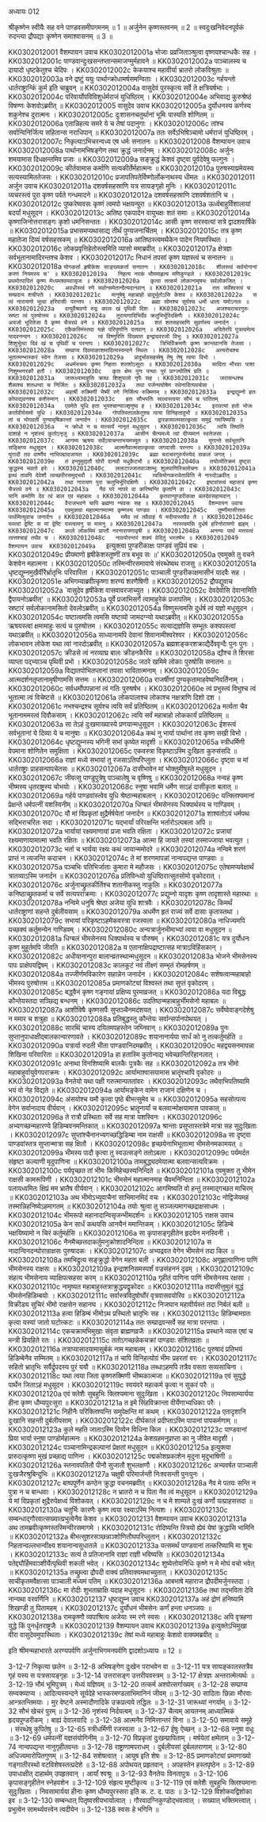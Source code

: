 अध्यायः 012

श्रीकृष्णेन स्वीयैः सह वने पाण्डवसमीपगमनम् ॥ 1 ॥ अर्जुनेन कृष्णस्तवनम् ॥ 2 ॥ स्वदुःखनिवेदनपूर्वकं रुदन्त्या द्रौपद्याः कृष्णेन समाश्वासनम् ॥ 3 ॥

KK0302012001	वैशम्पायन उवाच 
KK0302012001a	भोजाः प्रव्रजिताञ्श्रुत्वा वृष्णयश्चान्धकैः सह ।
KK0302012001c	पाण्डवान्दुःखसन्तप्तान्समाजग्मुर्महावने ॥
KK0302012002a	पाञ्चालस्य च दायादो धृष्टकेतुश्च चेदिपः ।
KK0302012002c	केकयाश्च महावीर्या भ्रातरो लोकविश्रुताः ॥
KK0302012003a	वने द्रष्टुं ययुः पार्थान्क्रोधामर्षसमन्विताः ।
KK0302012003c	गर्हयन्तो धार्तराष्ट्रान्किं कुर्म इति चाब्रुवन् ॥
KK0302012004a	वासुदेवं पुरस्कृत्य सर्वे ते क्षत्रियर्षभाः ।
KK0302012004c	परिवार्योपविविशुर्धर्मराजं युधिष्ठिरम् ।
KK0302012004e	अभिवाद्य कुरुश्रेष्ठं विषण्णः केशवोऽब्रवीत् ॥
KK0302012005	वासुदेव उवाच 
KK0302012005a	दुर्योधनस्य कर्णस्य शकुनेश्च दुरात्मनः ।
KK0302012005c	दुःशासनचतुर्थानां भूमिः पास्यति शोणितम् ॥
KK0302012006a	एतान्निहत्य समरे ये च तेषां पदानुगाः ।
KK0302012006c	तांश्च सर्वान्विनिर्जित्य सहितान्स नराधिपान् ॥
KK0302012007a	ततः सर्वेऽभिषिञ्चामो धर्मराजं युधिष्ठिरम् ।
KK0302012007c	निकृत्याऽभिचरन्वध्य एष धर्मः सनातनः ॥
KK0302012008	वैशम्पायन उवाच 
KK0302012008a	पार्थानामभिषङ्गेण तथा क्रुद्धं जनार्दनम् ।
KK0302012008c	अर्जुनः शमयामास दिधक्षन्तमिव प्रजाः ॥
KK0302012009a	सङ्क्रुद्धं केशवं दृष्ट्वा पूर्वदेवेषु फल्गुनः ।
KK0302012009c	कीर्तयामास कर्माणि सत्यकीर्तेर्महात्मनः ॥
KK0302012010a	पुरुषस्याप्रमेयस्य सत्यस्यामिततेजसः ।
KK0302012010c	प्रजापतिपतेर्विष्णोर्लोकनाथस्य धीमतः ॥
KK0302012011	अर्जुन उवाच 
KK0302012011a	दशवर्षसहस्राणि यत्र सायङ्गृहो मुनिः ।
KK0302012011c	व्यचरस्त्वं पुरा कृष्ण पर्वते गन्धमादने ॥
KK0302012012a	दशवर्षसहस्राणि दशवर्षशतानि च ।
KK0302012012c	पुष्करेष्ववसः कृष्णं त्वमपो भक्षयन्पुरा ॥
KK0302012013a	ऊर्ध्वबाहुर्विशालायां बदर्यां मधुसूदन ।
KK0302012013c	अतिष्ठ एकपादेन वायुभक्षः शतं समाः ॥
KK0302012014a	कृष्णाजिनोत्तरासङ्गः कृशो धमनिसन्ततः ।
KK0302012014c	आसीः कृष्ण सरस्वत्यां सत्रे द्वादशवार्षिके ॥
KK0302012015a	प्रभासमप्यथासाद्य तीर्थं पुण्यजनार्चितम् ।
KK0302012015c	तत्र कृष्ण महातेजा दिव्यं वर्षसहस्रकम् ॥
KK0302012016a	आतिष्ठस्त्वमथैकेन पादेन नियमस्थितः ।
KK0302012016c	लोकप्रवृत्तिहेतोस्त्वमिति व्यासो ममाब्रवीत् ॥
KK0302012017a	क्षेत्रज्ञः सर्वभूतानामादिरन्तश्च केशव ।
KK0302012017c	निधानं तपसां कृष्ण यज्ञस्त्वं च सनातनः ॥
KK0302012018a	`योगकर्ता हृषीकेशः साङ्ख्यकर्ता सनातनः ।
KK0302012018c	शीलस्त्वं सर्वयोगानां करणं नियमस्य च' ॥
KK0302012019a	निहत्य नरकं भौममाहृत्य मणिकुण्डले ।
KK0302012019c	प्रथमोत्पादितं कृष्ण मेध्यमश्वमवासृजः ॥
KK0302012020a	कृत्वा तत्कर्म लोकानामृषभः सर्वलोकजित् ।
KK0302012020c	अवधीस्त्वं रणे सर्वान्समेतान्दैत्यदानवान् ॥
KK0302012021a	ततः सर्वेश्वरत्वं च सम्प्रदाय शचीपतेः ।
KK0302012021c	मानुषेषु महाबाहो प्रादुर्भूतोऽसि केशव ॥
KK0302012022a	स त्वं नारायणो भूत्वा हरिरासीः परन्तप ।
KK0302012022c	ब्रह्मा सोमश्च सूर्यश्च धर्मो धाता यमोऽनलः ॥
KK0302012023a	वायुर्वैश्रवणो रुद्रः कालः खं पृथिवी दिशः ।
KK0302012023c	अजश्चराचरगुरुः स्रष्टा त्वं पुरुषोत्तम ॥
KK0302012024a	तुरायणादिभिर्देव क्रतुभिर्भूरिदक्षिणैः ।
KK0302012024c	अयजो भूरितेजा वै कृष्ण चैत्ररथे वने ॥
KK0302012025a	शतं शतसहस्राणि सुवर्णस्य जनार्दन ।
KK0302012025c	एकैकस्मिंस्तदा यज्ञे परिपूर्णानि दत्तवान् ॥
KK0302012026a	अदितेरपि पुत्रत्वमेत्य यादवनन्दन ।
KK0302012026c	त्वं विष्णुरिति विख्यात इन्द्रादवरजो विभुः ॥
KK0302012027a	शिशुर्भूत्वा दिवं खं च पृथिवीं च परन्तप ।
KK0302012027c	त्रिभिर्विक्रमणैः कृष्ण क्रान्तवानसि तेजसा ।
KK0302012028a	सम्प्राप्य दिवमाकाशमादित्यस्यन्दने स्थितः ।
KK0302012028c	अत्यरोचश्च भूतात्मन्भास्करं स्वेन तेजसा ॥
KK0302012029a	प्रादुर्भावसहस्रेषु तेषु तेषु त्वया विभो ।
KK0302012029c	अधर्मरुचयः कृष्ण निहताः शतशोऽसुराः ॥
KK0302012030a	सादिता मौरवाः पाशा निशुम्भनरकौ हतौ ।
KK0302012030c	कृतः क्षेमः पुनः पन्थाः पुरं प्राग्ज्योतिषं प्रति ॥
KK0302012031a	जारूथ्यामाहुतिः क्राथः शिशुपालो नृपैः सह ।
KK0302012031c	जरासन्धश्च शैब्यश्च शतधन्वा च निर्जितः ॥
KK0302012032a	तथा पर्जन्यघोषेण रथेनादित्यवर्चसा ।
KK0302012032c	अहार्षी रुक्मिणीं भैष्मीं रणे निर्जित्य रुक्मिणम् ॥
KK0302012033a	इन्द्रद्युम्नो हतः कोपाद्यवनश्च कशेरुमान् ।
KK0302012033c	हतः सौभपतिः साल्वस्त्वया सौभं च पातितम्
KK0302012034a	एवमेते युधि हता भूयश्चान्याञ्शृणुष्व ह ।
KK0302012034c	इरावत्यां हतो भोजः कार्तवीर्यसमो युधि ।
KK0302012034e	गोपतिस्तालकेतुश्च त्वया विनिहतावुभौ ॥
KK0302012035a	तां च भोगवतीं पुण्यामृषिकान्तां जनार्दन ।
KK0302012035c	द्वारकामात्मसात्कृत्वा समुद्रं गमयिष्यसि ॥
KK0302012036a	न क्रोधो न च मात्सर्यं नानृतं मधुसूदन ।
KK0302012036c	त्वयि तिष्ठति दाशार्ह न नृशंस्यं कुतोऽनृजु ॥
KK0302012037a	आसीनं चैत्यमध्ये त्वां दीप्यमानं स्वतेजसा ।
KK0302012037c	आगम्य ऋषयः सर्वेऽयाचन्ताभयमच्युत ॥
KK0302012038a	युगान्ते सर्वभूतानि सङ्क्षिप्य मधुसूदन ।
KK0302012038c	आत्मनैवात्मसात्कृत्वा जगदासीः परन्तप ॥
KK0302012039a	युगादौ तव वार्ष्णेय नाभिपद्मादजायत ।
KK0302012039c	ब्रह्मा चराचरगुरुर्यस्येदं सकलं जगत् ।
KK0302012039e	तं हन्तुमुद्यतौ घोरौ दानवौ मधुकैटभौ ॥
KK0302012040a	तयोर्व्यतिक्रमं दृष्ट्वा क्रुद्धस्य भवतो हरेः ।
KK0302012040c	ललाटाज्जातवाञ्शम्भुः शूलपाणिस्त्रिलोचनः ॥
KK0302012041a	इत्थं तावपि देवेशौ त्वच्छरीरसमुद्भवौ ।
KK0302012041c	त्वन्नियोगकरावेताविति मे नारदोऽब्रवीत् ॥
KK0302012042a	तथा नारायण पुरा क्रतुभिर्भूरिदक्षिणैः ।
KK0302012042c	इष्टवांस्त्वं महासत्रं कृष्ण चैत्ररथे वने ॥
KK0302012043a	नैवं परे नापरे वा करिष्यन्ति कृतानि वा ।
KK0302012043c	यानि कर्माणि देव त्वं बाल एव महाबलः ॥
KK0302012044a	कृतवान्पुण्डरीकाक्ष बलदेवसहायवान् ।
KK0302012044c	वैराजभवने चापि ब्रह्मणा न्यवसः सह ॥
KK0302012045	वैशम्पायन उवाच 
KK0302012045a	एवमुक्त्वा महात्मानमात्मा कृष्णस्य पाण्डवः ।
KK0302012045c	तूष्णीमासीत्ततः पार्थमित्युवाच जनार्दनः ॥
KK0302012046a	ममैव त्वं तवैवाहं ये मदीयास्तवैव ते ।
KK0302012046c	यस्त्वां द्वेष्टि स मां द्वेष्टि यस्त्वामनु स मामनु ॥
KK0302012047a	नरस्त्वमसि दुर्धर्ष हरिर्नारायणो ह्यहम् ।
KK0302012047c	काले लोकमिमं प्राप्तौ नरनारायणावृषी ॥
KK0302012048a	अनन्यः पार्थ मत्तस्त्वं त्वत्तश्चाहं तथैव च ।
KK0302012048c	नावयोरन्तरं शक्यं वेदितुं भरतर्षभ ॥
KK0302012049	वैशम्पायन उवाच 
KK0302012049a	`इत्युक्त्वा पुण्डरीकाक्षः पाण्डवं सुप्रियं वचः ।
KK0302012049c	प्रीयमाणो हृषीकेशस्तूष्णीं तत्र बभूव सः ॥'
KK0302012050a	एवमुक्ते तु वचने केशवेन महात्मना ।
KK0302012050c	तस्मिन्वीरसमावाये संरब्धेष्वथ राजसु ॥
KK0302012051a	धृष्टद्युम्नमुखैर्वीरैर्भ्रातृभिः परिवारिता ।
KK0302012051c	पाञ्चाली पुण्डरीकाक्षमासीनं यादवैः सह ।
KK0302012051e	अभिगम्याब्रवीत्कृष्णा शरण्यं शरणैषिणी ॥
KK0302012052	द्रौपद्युवाच 
KK0302012052a	`वासुदेव हृषीकेश वासवावरजाच्युत ।
KK0302012052c	देवदेवोसि देवानामिति द्वैपायनोऽब्रवीत्' ॥
KK0302012053a	पूर्वे प्रजाभिसर्गे त्वामाहुरेकं प्रजापतिम् ।
KK0302012053c	स्रष्टारं सर्वलोकानामसितो देवलोऽब्रवीत् ॥
KK0302012054a	विष्णुस्त्वमसि दुर्धर्ष त्वं यज्ञो मधुसूदन ।
KK0302012054c	यष्टात्वमसि त्वमसि यष्टव्यो जामदग्न्यो यथाऽब्रवीत् ॥
KK0302012055a	ऋषयस्त्वां क्षमामाहुः सत्यं च पुरुषोत्तम ।
KK0302012055c	सत्याद्यज्ञोसि सम्भूतः कश्यपस्त्वां यथाऽब्रवीत् ॥
KK0302012056a	साध्यानामपि देवानां शिवानामीश्वरेश्वर ।
KK0302012056c	लोकभावन लोकेश यथा त्वां नारदोऽब्रवीत् ॥
KK0302012057a	ब्रह्मशङ्करशक्राद्यैर्देववृन्दैः पुनः पुनः ।
KK0302012057c	क्रीडसे त्वं नरव्याघ्र बालः क्रीडनकैरिव ॥
KK0302012058a	द्यौश्च ते शिरसा व्याप्ता पद्भ्याञ्च पृथिवी प्रभो ।
KK0302012058c	जठरे खमिमे लोकाः पुरुषोसि सनातनः ॥
KK0302012059a	विद्यातपोभितप्तानां तपसा भावितात्मनाम् ।
KK0302012059c	आत्मदर्शनतृप्तानामृषीणामसि सत्तमः ॥
KK0302012060a	राजर्षीणां पुण्यकृतामाहवेष्वनिवर्तिनाम् ।
KK0302012060c	सर्वधर्मोपपन्नानां त्वं गतिः पुरुषर्षभ ।
KK0302012060e	त्वं प्रभुस्त्वं विभुश्च त्वं भूतात्मा त्वं विचेष्टसे ॥
KK0302012061a	लोकपालाश्च लोकाश्च नक्षत्राणि दिशो दश ।
KK0302012061c	नभश्चन्द्रश्च सूर्यश्च त्वयि सर्वं प्रतिष्ठितम् ॥
KK0302012062a	मर्त्यता चैव भूतानाममरत्वं दिवौकसाम् ।
KK0302012062c	त्वयि सर्वं महाबाहो लोककार्यं प्रतिष्ठितम् ॥
KK0302012063a	सा तेऽहं दुःखमाख्यास्ये प्रणयान्मधुसूदन ।
KK0302012063c	ईशस्त्वं सर्वभूतानां ये दिव्या ये च मानुषाः ॥
KK0302012064a	कथं नु भार्या पार्थानां तव कृष्ण सखी विभो ।
KK0302012064c	धृष्टद्युम्नस्य भगिनी सभां कृष्येत मादृशी ॥
KK0302012065a	स्त्रीधर्मिणी वेपमाना शोणितेन समुक्षिता ।
KK0302012065c	एकवस्त्रा विकृष्टाऽस्मि दुःखिता कुरुसंसदि ॥
KK0302012066a	राज्ञां मध्ये सभायां तु रजसाऽतिपरिप्लुता ।
KK0302012066c	दृष्ट्वा च मां धार्तराष्ट्राः प्राहसन्पापचेतसः ॥
KK0302012067a	दासीभावेन मां भोक्तुमीषुस्ते मधुसूदन ।
KK0302012067c	जीवत्सु पाण्डुपुत्रेषु पाञ्चालेषु च वृष्णिषु ॥
KK0302012068a	नन्वहं कृष्ण भीष्मस्य धृतराष्ट्रस्य चोभयोः ।
KK0302012068c	स्नुषा भवामि धर्मेण साऽहं दासीकृता बलात् ॥
KK0302012069a	गर्हये पाण्डवांस्त्वेव युधि श्रेष्ठान्महाबलान् ।
KK0302012069c	यत्क्लिश्यमानां प्रेक्षन्ते धर्मपत्नीं यशस्विनीम् ॥
KK0302012070a	धिग्बलं भीमसेनस्य धिक्पार्थस्य च गाण्डिवम् ।
KK0302012070c	यौ मां विप्रकृतां क्षुद्रैर्मर्षयेतां जनार्दन ॥
KK0302012071a	शाश्वतोऽयं धर्मपथः सद्भिराचरितः सदा ।
KK0302012071c	यद्भार्यां परिरक्षन्ति भर्तारोऽल्पबला अपि ॥
KK0302012072a	भार्यायां रक्ष्यमाणायां प्रजा भवति रक्षिता ।
KK0302012072c	प्रजायां रक्ष्यमाणायामात्मा भवति रक्षितः ॥
KK0302012073a	आत्मा हि जायते तस्यां तस्माज्जाया भवत्युत ।
KK0302012073c	भर्ता च भार्यया रक्ष्यः कथं जायान्ममोदरे ॥
KK0302012074a	नन्विमे शरणं प्राप्तं न त्यजन्ति कदाचन ।
KK0302012074c	ते मां शरणमापन्नां नान्वपद्यन्त पाण्डवाः ॥
KK0302012075a	पञ्चभिः पतिभिर्जाताः कुमारा मे महौजसः ।
KK0302012075c	एतेषामप्यवेक्षार्थं त्रातव्याऽस्मि जनार्दन ॥
KK0302012076a	प्रतिविन्ध्यो युधिष्ठिरात्सुतसोमो वृकोदरात् ।
KK0302012076c	अर्जुनाच्छ्रुतकीर्तिश्च शतानीकस्तु नाकुलिः ॥
KK0302012077a	कनिष्ठाच्छ्रुतकर्मा च सर्वे सत्यपराक्रमाः ।
KK0302012077c	प्रद्युम्नो यादृशः कृष्ण तादृशास्ते महारथाः ॥
KK0302012078a	नन्विमे धनुषि श्रेष्ठा अजेया युधि शात्रवैः ।
KK0302012078c	किमर्थं धार्तराष्ट्राणां सहन्ते दुर्बलीयसाम् ॥
KK0302012079a	अधर्मेण हृतं राज्यं सर्वे दासाः कृतास्तथा ।
KK0302012079c	सभायां परिकृष्टाऽहमेकवस्त्रा रजस्वला ॥
KK0302012080a	नाधिज्यमपि यच्छक्यं कर्तुमन्येन गाण्डिवम् ।
KK0302012080c	अन्यत्रार्जुनभीमाभ्यां त्वया वा मधुसूदन ॥
KK0302012081a	धिग्बलं भीमसेनस्य धिक्पार्थस्य च पौरुषम् ।
KK0302012081c	यत्र दुर्योधनः कृष्ण मुहूर्तमपि जीवति ॥
KK0302012082a	य एतानाक्षिपद्राष्टात्सह मात्राऽविहिंसकान् ।
KK0302012082c	अधीयानान्पुरा बालान्व्रतस्थान्मधुसूदन ॥
KK0302012083a	भोजने भीमसेनस्य पापः प्राक्षेपयद्विषम् ।
KK0302012083c	कालकूटं नवं तीक्ष्णं सम्भृतं रोमहर्षणम् ॥
KK0302012084a	तज्जीर्णमविकारेण सहान्नेन जनार्दन ।
KK0302012084c	सशेषत्वान्महाबाहो भीमस्य पुरुषोत्तम ॥
KK0302012085a	प्रमाणकोट्यां विश्वस्तं तथा सुप्तं वृकोदरम् ।
KK0302012085c	बद्ध्वैनं कृष्ण गङ्गायां प्रक्षिप्य पुरमाव्रजत् ॥
KK0302012086a	यदा विबुद्धः कौन्तेयस्तदा सञ्छिद्य बन्धनम् ।
KK0302012086c	उदतिष्ठन्महाबाहुर्भीमसेनो महाबलः ॥
KK0302012087a	आशीविषैः कृष्णसर्पैः सुप्तञ्चैनमदंशयत् ।
KK0302012087c	सर्वेष्वेवाङ्गदेशेषु न ममार च शत्रुहा ॥
KK0302012088a	प्रतिबुद्धस्तु कौन्तेयः सर्वान्सर्पानपोथयत् ।
KK0302012088c	सारथिं चास्य दयितमपहस्तेन जघ्निवान् ॥
KK0302012089a	पुनः सुप्तानुपाधाक्षीद्बालकान्वारणावते ।
KK0302012089c	शयानानार्यया सार्धं को नु तत्कर्तुमर्हति ॥
KK0302012090a	यत्रार्या रुदती भीता पाण्डवानिदमब्रवीत् ।
KK0302012090c	महद्व्यसनमापन्ना शिखिना परिवारिता ॥
KK0302012091a	हा हतास्मि कुतोन्वद्य भवेच्छान्तिरिहानलात् ।
KK0302012091c	अनाथा विनशिष्यामि बालकैः पुत्रकैः सह ॥
KK0302012092a	तत्र भीमो महाबाहुर्वायुवेगपराक्रमः ।
KK0302012092c	आर्यामाश्वासयामास भ्रातॄंश्चापि वृकोदरः ॥
KK0302012093a	वैनतेयो यथा पक्षी गरुत्मान्पततांवरः ।
KK0302012093c	तथैवाभिपतिष्यामि भयं वो नेह विद्यते ॥
KK0302012094a	आर्यामङ्केन वामेन राजानं दक्षिणेन च ।
KK0302012094c	अंसयोश्च यमौ कृत्वा पृष्ठे बीभत्सुमेव च ॥
KK0302012095a	सहसोत्पत्य वेगेन सर्वानादाय वीर्यवान् ।
KK0302012095c	भ्रातॄनार्यां च बलवान्मोक्षयामास पावकात् ॥
KK0302012096a	ते रात्रौ प्रस्थिताः सर्वे सह मात्रा यशस्विनः ।
KK0302012096c	अभ्यगच्छन्महारण्ये हिडिम्बवनमन्तिकात् ॥
KK0302012097a	श्रान्ताः प्रसुप्तास्तत्रेमे मात्रा सह सुदुःखिताः ।
KK0302012097c	सुप्तांश्चैनानभ्यगच्छद्धिडिम्बा नाम राक्षसी ॥
KK0302012098a	सा दृष्ट्वा पाण्डवांस्तत्र सुप्तान्मात्रा सह क्षितौ ।
KK0302012098c	हृच्छयेनाभिभूतात्मा भीमसेनमकामयत् ॥
KK0302012099a	भीमस्य पादौ कृत्वा तु स्वउत्सङ्गे ततोऽबला ।
KK0302012099c	पर्यमर्दत संहृष्टा कल्याणी मृदुपाणिना ॥
KK0302012100a	तामबुद्ध्यदमेयात्मा बलवान्सत्यविक्रमः ।
KK0302012100c	पर्यपृच्छत तां भीमः किमिहेच्छस्यनिन्दिते ॥
KK0302012101a	एवमुक्ता तु भीमेन राक्षसी कामरूपिणी ।
KK0302012101c	भीमसेनं महात्मानमाह चैवमनिन्दिता ॥
KK0302012102a	पलायध्वमितः क्षिप्रं मम भ्रातैष वीर्यवान् ।
KK0302012102c	आगमिष्यति वो हन्तुं तस्माद्गच्छत माचिरम् ॥
KK0302012103a	अथ भीमोऽभ्युवाचैनां साभिमानमिदं वचः ।
KK0302012103c	नोद्विजेयमहं तस्मान्निहनिष्येऽहमागतम् ॥
KK0302012104a	तयोः श्रुत्वा तु सञ्जल्पमागच्छद्राक्षसाधमः ।
KK0302012104c	भीमरूपो महानादान्विसृजन्भीमदर्शनः ॥
KK0302012105	राक्षस उवाच 
KK0302012105a	केन सार्धं कथयसि आनयैनं ममान्तिकम् ।
KK0302012105c	हिडिम्बे भक्षयिष्यामो न चिरं कर्तुमर्हसि ॥
KK0302012106a	सा कृपासङ्गृहीतेन हृदयेन मनस्विनी ।
KK0302012106c	नैनमैच्छत्तदाकर्तुमनुक्रोशादनिन्दिता ॥
KK0302012107a	स नादान्विनदन्घोरान्राक्षसः पुरुषादकः ।
KK0302012107c	अभ्यद्रवत वेगेन भीमसेनं तदा किल ॥
KK0302012108a	तमभिद्रुत्य सङ्क्रुद्धो वेगेन महता बली ।
KK0302012108c	अगृह्णात्पाणिना पाणिं भीमसेनस्य राक्षसः ॥
KK0302012109a	इन्द्राशनिसमस्पर्शं वज्रसंहननं दृढम् ।
KK0302012109c	संहत्य भीमसेनाय व्याक्षिपत्सहसा करम् ॥
KK0302012110a	गृहीतं पाणिना पाणिं भीमसेनस्य रक्षसा ।
KK0302012110c	नामृष्यत महाबाहुस्तत्राक्रुद्ध्यद्वृकोदरः ॥
KK0302012111a	तदासीत्तुमुलं युद्धं भीमसेनहिडिम्बयोः ।
KK0302012111c	सर्वास्त्रविदुषोर्घोरं वृत्रवासवयोरिव ॥
KK0302012112a	विक्रीड्य सुचिरं भीमो राक्षसेन सहानघ ।
KK0302012112c	निजघान महावीर्यस्तं तदा निर्बलं बली ॥
KK0302012113a	हत्वा हिडिम्बं भीमोऽथ प्रस्थितो भ्रातृभिः सह ।
KK0302012113c	हिडिम्बामग्रतः कृत्वा यस्यां जातो घटोत्कटः ॥
KK0302012114a	ततः सम्प्राद्रवन्सर्वे सह मात्रा परन्तपाः ।
KK0302012114c	एकचक्रामभिमुखाः संवृता ब्राह्मणव्रजैः ॥
KK0302012115a	प्रस्थाने व्यास एषां च मन्त्री प्रियहिते रतः ।
KK0302012115c	ततोऽगच्छन्नेकचक्रां पाण्डवाः संशितव्रताः ॥
KK0302012116a	तत्राप्यासादयामासुर्बकं नाम महाबलम् ।
KK0302012116c	पुरुषादं प्रतिभयं हिडिम्बेनैव सम्मितम् ॥
KK0302012117a	तं चापि विनिहत्योग्रं भीमः प्रहरतां वरः ।
KK0302012117c	सहितो भ्रातृभिः सर्वैर्द्रुपदस्य पुरं ययौ ॥
KK0302012118a	लब्धाऽहमपि तत्रैव वसता सव्यसाचिना ।
KK0302012118c	यथा त्वया जिता कृष्णरुक्मिणी भीष्मकात्मजा ॥
KK0302012119a	एवं सुयुद्धे पार्थेन जिताऽहं मधुसूदन ।
KK0302012119c	स्वयंवरे महत्कर्म कृत्वा न सुकरं परैः ॥
KK0302012120a	एवं क्लेशैः सुबहुभिः क्लिश्यमाना सुदुःखिता ।
KK0302012120c	निवसाम्यार्यया हीना कृष्ण धौम्यपुरःसुरा ॥
KK0302012121a	त इमे सिंहविक्रान्ता वीर्येणाभ्यधिकाः परैः ।
KK0302012121c	निहीनैः परिक्लिश्यन्ति समुपेक्षन्ति मां कथम् ।
KK0302012122a	एतादृशानि दुःखानि सहन्ती दुर्बलीयसाम् ।
KK0302012122c	दीर्घकालं प्रदीप्ताऽस्मि पापानां पापकर्मणाम् ॥
KK0302012123a	कुले महति जाताऽस्मि दिव्येन विधिना किल ।
KK0302012123c	पाण्डवानां प्रिया भार्या स्नुषा पाण्डोर्महात्मनः ॥
KK0302012124a	केशग्रहमनुप्राप्ता का नु जीवेत मादृशी ।
KK0302012124c	पञ्चानामिन्द्रकल्पानां प्रेक्षतां मधुसूदन ॥
KK0302012125a	इत्युक्त्वा प्रारुदत्कृष्णा मुखं प्रच्छाद्य पाणिना ।
KK0302012125c	पद्मकोशप्रकाशेन मृदुना मृदुभाषिणी ॥
KK0302012126a	स्तनावपतितौ पीनौ सुजातौ शुभलक्षणौ ।
KK0302012126c	अभ्यवर्षत पाञ्चाली दुःखजैरश्रुबिन्दुभिः ॥
KK0302012127a	चक्षुषी परिमार्जन्ती निःश्वसन्ती पुनःपुनः ।
KK0302012127c	बाष्पपूर्णेन कण्ठेन क्रुद्धा वचनमब्रवीत् ॥
KK0302012128a	नैव मे पतयः सन्ति न पुत्रा न च बान्धवाः ।
KK0302012128c	न भ्रातरो न च पिता नैव त्वं मधुसूदन ॥
KK0302012129a	ये मां विप्रकृतां क्षुद्रैरुपेक्षध्वं विशोकवत् ।
KK0302012129c	न च मे शाम्यते दुःखं कर्णो यत्प्राहसत्तदा ॥
KK0302012130a	चतुर्भिः कारणैः कृष्ण त्वया रक्ष्याऽस्मि नित्यशः ।
KK0302012130c	सम्बन्धाद्गौरवात्सख्यात्प्रभुत्वेनैव केशव ॥
KK0302012131	वैशम्पायन उवाच 
KK0302012131a	अथ तामब्रवीत्कृष्णस्तस्मिन्वीरसमागमे ।
KK0302012131c	रोदिष्यन्ति स्त्रियो ह्येवं येषां क्रुद्धासि भामिनि ॥
KK0302012132a	बीभत्सुशरसञ्छन्नाञ्शोणितौघपरिप्लुतान् ।
KK0302012132c	निहतान्वल्लभान्वीक्ष्य शयानान्वसुधातले ॥
KK0302012133a	यत्समर्थं पाण्डवानां तत्करिष्यामि मा शुचः ।
KK0302012133c	सत्यं ते प्रतिजानामि राज्ञां राज्ञी भविष्यसि ॥
KK0302012134a	पतेद्द्यौर्हिमवाञ्शीर्येत्पृथिवी शकली भवेत् ।
KK0302012134c	शुष्येत्तोयनिधिः कृष्णे न मे मोघं वचो भवेत् ॥
KK0302012135a	तच्छ्रुत्वा द्रौपदी वाक्यं प्रतिवाक्यमथाच्युतात् ।
KK0302012135c	साचीकृतमवैक्षत्सा पाञ्चाली मध्यमं पतिम् ॥
KK0302012136a	आबभाषे महाराज द्रौपदीमर्जुनस्तदा ।
KK0302012136c	मा रोदीः शुभताम्राक्षि यदाह मधुसूदनः ।
KK0302012136e	तथा तद्भविता देवि नान्यथा वरवर्णिनि ॥
KK0302012137	धृष्टद्युम्न उवाच 
KK0302012137a	अहं द्रोणं हनिष्यामि शिखण्डी तु पितामहम् ।
KK0302012137c	दुर्योधनं भीमसेनः कर्णं हन्ता धनञ्जयः ॥
KK0302012138a	रामकृष्णौ व्यपाश्रित्य अजेयाः स्म रणे स्वसः ।
KK0302012138c	अपि वृत्रहणा युद्धे किं पुनर्धृतराष्ट्रजैः ॥
KK0302012139	वैशम्पायन उवाच 
KK0302012139a	इत्युक्तेऽभिमुखा वीरा वासुदेवमुपास्थिताः ।
KK0302012139c	तेषां मध्ये महाबाहुः केशवो वाक्यमब्रवीत् ॥

इति श्रीमन्महाभारते अरण्यपर्वणि अर्जुनाभिगमनपर्वणि द्वादशोऽध्यायः ॥ 12 ॥

3-12-7 निकृत्या छलेन ॥ 3-12-8 अभिषङ्गेण दुःखेन पराभवेन वा ॥ 3-12-11 यत्र सायङ्कालस्तत्रैव गृहं यस्य स यत्रसायङ्गृहः ॥ 3-12-14 उत्तरासङ्ग उत्तरीयवस्त्रम् ॥ 3-12-17 क्षेत्रज्ञः अन्तरात्मेत्यर्थः ॥ 3-12-19 भौमं भूमिपुत्रम् । मेध्यं यज्ञियम् ॥ 3-12-20 तत्कर्म अश्वोत्सर्गाख्यम् ॥ 3-12-28 सम्प्राप्य सम्यक्व्याप्य । आदित्यस्यन्दने सूर्यदेहे भास्करमण्डलाभिमानिनं जीवम् ॥ 3-12-30 सादिताः छिन्नाः मौरवाः आन्त्रतन्तिमयाः । मुर वेष्टने अस्मादौणादिके उक्रप्रत्यये तद्धितः ॥ 3-12-31 जारूथ्यां नगर्याम् ॥ 3-12-32 सौभं खेचरं पुरम् ॥ 3-12-36 नृशंस्यं निर्दयत्वम् ॥ 3-12-37 चैत्यम् आयतनम् आध्यात्मिकं हृदयपुण्डरीकम् । बाह्यं देवालयादि ॥ 3-12-38 आत्मनैव निमित्तान्तरं विना ॥ 3-12-50 समावाये समूहे । संरब्धेषु कुपितेषु ॥ 3-12-65 स्त्रीधर्मिणी रजस्वला ॥ 3-12-67 ईषुः ऐच्छन् ॥ 3-12-68 स्नुषा वधूः ॥ 3-12-69 धर्मपत्नीं यज्ञसंयोगिनीम् ॥ 3-12-70 विप्रकृतां दुःखम्प्रापिताम् । मर्षयेतां क्षमेताम् ॥ 3-12-74 नान्वपद्यन्त नानुगृहीतवन्तः ॥ 3-12-78 राष्ट्राणामपराधम् । दुर्बलीयसां दुर्बलतराणाम् ॥ 3-12-80 अधिज्यमारोपितगुणम् ॥ 3-12-84 सशेषत्वात् । आयुष इति शेषः ॥ 3-12-85 प्रमाणकोट्यां प्रमाणाख्यो गङ्गातीरस्थो वटविशेषस्तत्प्रदेशे ॥ 3-12-88 अपोथयत् प्रहृतवान् । अपहस्तेन हस्तपृष्ठेन ॥ 3-12-89 उपाधाक्षीत् दाहार्थम् उपहृतवान् । आर्यां श्वश्रूः ॥ 3-12-93 वैनतेयः विनतापुत्रः ॥ 3-12-106 कृपासङ्गृहीतेन स्नेहवशेन ॥ 3-12-109 संहृत्य मुष्टीकृत्य ॥ 3-12-119 एवं क्लेशैः सुबहुभिः क्लिश्यमानाः सुदुःखिताः । निवसामार्यया हीनाः कृष्ण धौम्यपुरस्सरा इति क. ट. द. पाठः ॥ 3-12-129 विशोकवद्विशोका इव ॥ 3-12-130 सम्बन्धात् पितृष्वस्रीयभार्यात्वात् । गौरवादग्निकुण्डोद्भवत्वात् । सख्यात् भक्तिमत्त्वात् । प्रभुत्वेन सामर्थ्यवत्त्वेन त्वदीयेन ॥ 3-12-138 स्वसः हे भगिनि ॥
